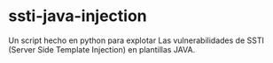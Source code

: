 # ssti-java-injection
Un script hecho en python para explotar Las vulnerabilidades de SSTI (Server Side Template Injection) en plantillas JAVA.
